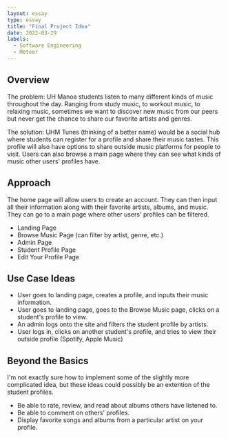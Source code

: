 ```yaml
---
layout: essay
type: essay
title: "Final Project Idea"
date: 2022-03-29
labels:
  - Software Engineering
  - Meteor
---
```


## Overview

The problem: UH Manoa students listen to many different kinds of music throughout the day. Ranging from study music, to workout music, to relaxing music, sometimes we want to discover new music from our peers but never get the chance to share our favorite artists and genres. 

The solution: UHM Tunes (thinking of a better name) would be a social hub where students can register for a profile and share their music tastes. This profile will also have options to share outside music platforms for people to visit. Users can also browse a main page where they can see what kinds of music other users' profiles have. 

## Approach

The home page will allow users to create an account. They can then input all their information along with their favorite artists, albums, and music. They can go to a main page where other users' profiles can be filtered. 

<ul>
  <li>Landing Page</li>
  <li>Browse Music Page (can filter by artist, genre, etc.)</li>
  <li>Admin Page</li>
  <li>Student Profile Page</li>
  <li>Edit Your Profile Page</li>
</ul>

## Use Case Ideas

<ul>
  <li>User goes to landing page, creates a profile, and inputs their music information.</li>
  <li>User goes to landing page, goes to the Browse Music page, clicks on a student's profile to view.</li>
  <li>An admin logs onto the site and filters the student profile by artists.</li>
  <li>User logs in, clicks on another student's profile, and tries to view their outside profile (Spotify, Apple Music)</li>
</ul>

## Beyond the Basics

I'm not exactly sure how to implement some of the slightly more complicated idea, but these ideas could possibly be an extention of the student profiles.

<ul>
  <li>Be able to rate, review, and read about albums others have listened to.</li>
  <li>Be able to comment on others' profiles.</li>
  <li>Display favorite songs and albums from a particular artist on your profile.</li>
</ul>
